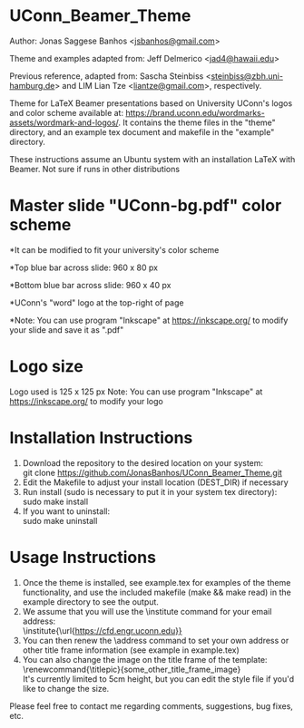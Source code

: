 UConn_Beamer_Theme
==================
Author: Jonas Saggese Banhos <<jsbanhos@gmail.com>>

Theme and examples adapted from: Jeff Delmerico <<jad4@hawaii.edu>>

Previous reference, adapted from: Sascha Steinbiss <<steinbiss@zbh.uni-hamburg.de>> and LIM Lian Tze <<liantze@gmail.com>>, respectively.  

Theme for LaTeX Beamer presentations based on University UConn's logos and color scheme available at: https://brand.uconn.edu/wordmarks-assets/wordmark-and-logos/. 
It contains the theme files in the "theme" directory, and an example tex document and makefile in the "example" directory.

These instructions assume an Ubuntu system with an installation LaTeX with Beamer. Not sure if runs in other distributions 

Master slide "UConn-bg.pdf" color scheme
========================================
*It can be modified to fit your university's color scheme

*Top blue bar across slide: 960 x 80 px

*Bottom blue bar across slide: 960 x 40 px

*UConn's "word" logo at the top-right of page

*Note: You can use program "Inkscape" at <https://inkscape.org/> to modify your slide and save it as ".pdf"

Logo size
=========
Logo used is 125 x 125 px
Note: You can use program "Inkscape" at <https://inkscape.org/> to modify your logo

Installation Instructions
=========================
1. Download the repository to the desired location on your system:  
    	git clone https://github.com/JonasBanhos/UConn_Beamer_Theme.git
2. Edit the Makefile to adjust your install location (DEST_DIR) if necessary  
3. Run install (sudo is necessary to put it in your system tex directory):  
    	sudo make install
4. If you want to uninstall:  
    	sudo make uninstall

Usage Instructions
==================
1. Once the theme is installed, see example.tex for examples of the theme functionality, and use the included makefile (make && make read) in the example directory to see the output.  
2. We assume that you will use the \institute command for your email address:  
    	\institute{\url{https://cfd.engr.uconn.edu}}
3. You can then renew the \address command to set your own address or other title frame information (see example in example.tex)  
4. You can also change the image on the title frame of the template:  
    	\renewcommand{\titlepic}{some_other_title_frame_image}  
	It's currently limited to 5cm height, but you can edit the style file if you'd like to change the size.  

Please feel free to contact me regarding comments, suggestions, bug fixes, etc. 
